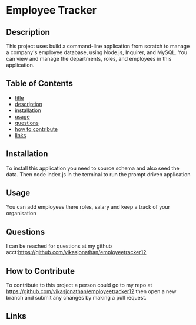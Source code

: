 # Employee Tracker

## Description
This project uses build a command-line application from scratch to manage a company's employee database, using Node.js, Inquirer, and MySQL. You can view and manage the departments, roles, and employees in this application.

## Table of Contents

- [title](#title)
- [description](#description)
- [installation](#installation)
- [usage](#usage)
- [questions](#questions)
- [how to contribute](#how-to-contribute)
- [links](#links)

## Installation
To install this application you need to source schema and also seed the data. Then node index.js in the terminal to run the prompt driven application

## Usage
You can add employees there roles, salary and keep a track of your organisation


## Questions
I can be reached for questions at my github acct:https://github.com/vikasjonathan/employeetracker12

## How to Contribute
To contribute to this project a person could go to my repo at 
https://github.com/vikasjonathan/employeetracker12 then open a new branch 
and submit any changes by making a pull request.

## Links
